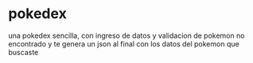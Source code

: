 # pokedex
una pokedex sencilla, con ingreso de datos y validacion de pokemon no encontrado y te genera un json al final con los datos del pokemon que buscaste
